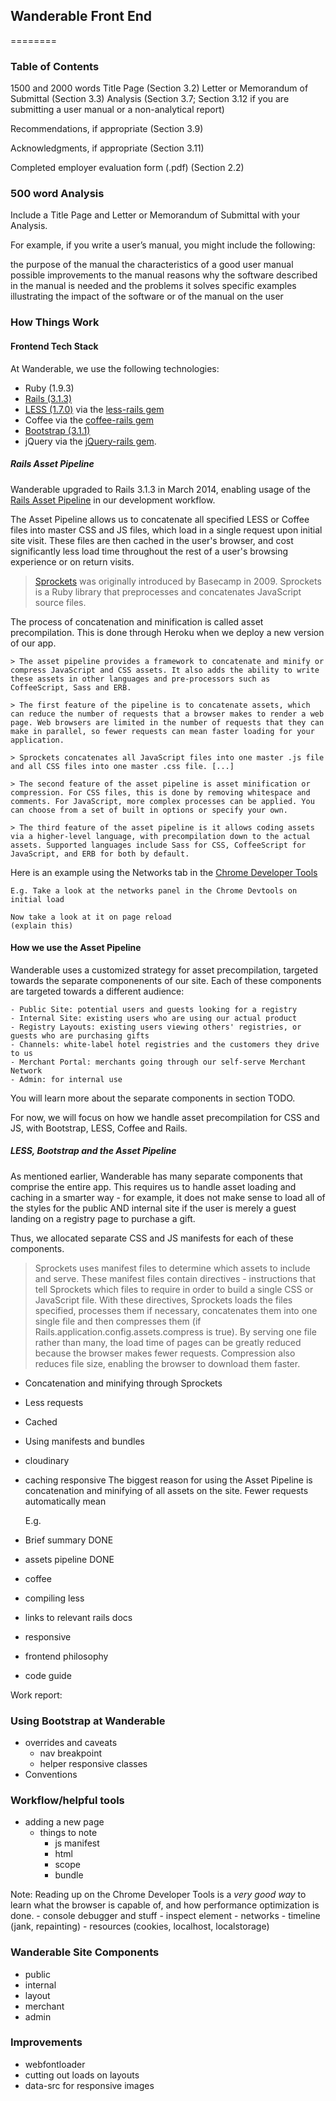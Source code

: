## Wanderable Front End 
========

### Table of Contents
1500 and 2000 words
Title Page (Section 3.2)
Letter or Memorandum of Submittal (Section 3.3)
Analysis (Section 3.7; Section 3.12 if you are submitting a user manual or a non-analytical report)

Recommendations, if appropriate (Section 3.9)

Acknowledgments, if appropriate (Section 3.11)

Completed employer evaluation form (.pdf) (Section 2.2)

### 500 word Analysis 

Include a Title Page and Letter or Memorandum of Submittal with your Analysis.

For example, if you write a user’s manual, you might include the following:

the purpose of the manual
the characteristics of a good user manual
possible improvements to the manual
reasons why the software described in the manual is needed and the problems it solves
specific examples illustrating the impact of the software or of the manual on the user

### How Things Work

#### Frontend Tech Stack

At Wanderable, we use the following technologies:
- Ruby (1.9.3)
- [Rails (3.1.3)](http://guides.rubyonrails.org/)
- [LESS (1.7.0)](http://lesscss.org/) via the [less-rails gem](https://github.com/metaskills/less-rails)
- Coffee via the [coffee-rails gem](https://github.com/rails/coffee-rails)
- [Bootstrap (3.1.1)](http://getbootstrap.com/)
- jQuery via the [jQuery-rails gem](https://github.com/rails/jquery-rails).

##### Rails Asset Pipeline

Wanderable upgraded to Rails 3.1.3 in March 2014, enabling usage of the [Rails Asset Pipeline](http://guides.rubyonrails.org/asset_pipeline.html) in our development workflow. 

The Asset Pipeline allows us to concatenate all specified LESS or Coffee files into master CSS and JS files, which load in a single request upon initial site visit. These files are then cached in the user's browser, and cost significantly less load time throughout the rest of a user's browsing experience or on return visits. 

> [Sprockets](https://signalvnoise.com/posts/1587-introducing-sprockets-javascript-dependency-management-and-concatenation) was originally introduced by Basecamp in 2009. Sprockets is a Ruby library that preprocesses and concatenates JavaScript source files.

The process of concatenation and minification is called asset precompilation. This is done through Heroku when we deploy a new version of our app.

    > The asset pipeline provides a framework to concatenate and minify or compress JavaScript and CSS assets. It also adds the ability to write these assets in other languages and pre-processors such as CoffeeScript, Sass and ERB.

    > The first feature of the pipeline is to concatenate assets, which can reduce the number of requests that a browser makes to render a web page. Web browsers are limited in the number of requests that they can make in parallel, so fewer requests can mean faster loading for your application.

    > Sprockets concatenates all JavaScript files into one master .js file and all CSS files into one master .css file. [...]

    > The second feature of the asset pipeline is asset minification or compression. For CSS files, this is done by removing whitespace and comments. For JavaScript, more complex processes can be applied. You can choose from a set of built in options or specify your own.

    > The third feature of the asset pipeline is it allows coding assets via a higher-level language, with precompilation down to the actual assets. Supported languages include Sass for CSS, CoffeeScript for JavaScript, and ERB for both by default.

Here is an example using the Networks tab in the [Chrome Developer Tools](https://developers.google.com/chrome-developer-tools/docs/network)

    E.g. Take a look at the networks panel in the Chrome Devtools on initial load

    Now take a look at it on page reload
    (explain this)

#### How we use the Asset Pipeline

Wanderable uses a customized strategy for asset precompilation, targeted towards the separate componenents of our site. Each of these components are targeted towards a different audience:

    - Public Site: potential users and guests looking for a registry
    - Internal Site: existing users who are using our actual product
    - Registry Layouts: existing users viewing others' registries, or guests who are purchasing gifts
    - Channels: white-label hotel registries and the customers they drive to us
    - Merchant Portal: merchants going through our self-serve Merchant Network
    - Admin: for internal use

You will learn more about the separate components in section TODO. 

For now, we will focus on how we handle asset precompilation for CSS and JS, with Bootstrap, LESS, Coffee and Rails. 

##### LESS, Bootstrap and the Asset Pipeline

As mentioned earlier, Wanderable has many separate components that comprise the entire app. This requires us to handle asset loading and caching in a smarter way - for example, it does not make sense to load all of the styles for the public AND internal site if the user is merely a guest landing on a registry page to purchase a gift.

Thus, we allocated separate CSS and JS manifests for each of these components.

> Sprockets uses manifest files to determine which assets to include and serve. These manifest files contain directives - instructions that tell Sprockets which files to require in order to build a single CSS or JavaScript file. With these directives, Sprockets loads the files specified, processes them if necessary, concatenates them into one single file and then compresses them (if Rails.application.config.assets.compress is true). By serving one file rather than many, the load time of pages can be greatly reduced because the browser makes fewer requests. Compression also reduces file size, enabling the browser to download them faster.





- Concatenation and minifying through Sprockets
- Less requests
- Cached 
- Using manifests and bundles
- cloudinary
- caching responsive
The biggest reason for using the Asset Pipeline is concatenation and minifying of all assets on the site. 
Fewer requests automatically mean 

    E.g.

- Brief summary DONE 
- assets pipeline DONE
- coffee
- compiling less
- links to relevant rails docs
- responsive
- frontend philosophy
- code guide

Work report: 
### Using Bootstrap at Wanderable
- overrides and caveats
     - nav breakpoint
     - helper responsive classes
- Conventions 

### Workflow/helpful tools
- adding a new page
    - things to note 
        - js manifest
        - html
        - scope
        - bundle

Note: Reading up on the Chrome Developer Tools is a *very good way* to learn what the browser is capable of, and how performance optimization is done. 
    - console debugger and stuff
    - inspect element
    - networks
    - timeline (jank, repainting)
    - resources (cookies, localhost, localstorage)

### Wanderable Site Components
- public
- internal
- layout
- merchant
- admin

### Improvements
- webfontloader
- cutting out loads on layouts
- data-src for responsive images
